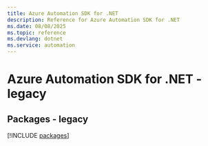 ```yaml
---
title: Azure Automation SDK for .NET
description: Reference for Azure Automation SDK for .NET
ms.date: 08/08/2025
ms.topic: reference
ms.devlang: dotnet
ms.service: automation
---
```

# Azure Automation SDK for .NET - legacy
## Packages - legacy
[!INCLUDE [packages](automation-index.md)]